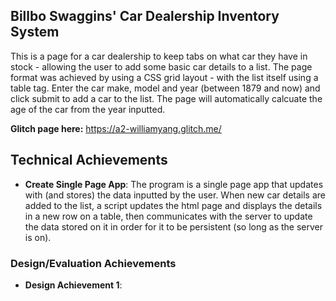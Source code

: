 ## Billbo Swaggins' Car Dealership Inventory System
This is a page for a car dealership to keep tabs on what car they have in stock - allowing the user to add some basic car details to a list. The page format was achieved by using a CSS grid layout - with the list itself using a table tag. Enter the car make, model and year (between 1879 and now) and click submit to add a car to the list. The page will automatically calcuate the age of the car from the year inputted.

**Glitch page here:** https://a2-williamyang.glitch.me/

## Technical Achievements
- **Create Single Page App**: The program is a single page app that updates with (and stores) the data inputted by the user. When new car details are added to the list, a script updates the html page and displays the details in a new row on a table, then communicates with the server to update the data stored on it in order for it to be persistent (so long as the server is on).

### Design/Evaluation Achievements
- **Design Achievement 1**: 
